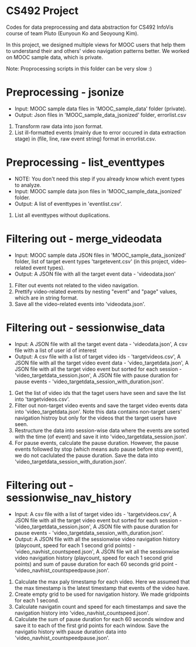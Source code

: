 # CS492 Project

Codes for data preprocessing and data abstraction for CS492 InfoVis course of team Pluto (Eunyoun Ko and Seoyoung Kim). 

In this project, we designed multiple views for MOOC users that help them to understand their and others' video navigation patterns better. We worked on MOOC sample data, which is private. 

Note: Proprocessing scripts in this folder can be very slow :) 

# Preprocessing - jsonize 
  - Input: MOOC sample data files in 'MOOC_sample_data' folder (private).
  - Output: Json files in 'MOOC_sample_data_jsonized' folder, errorlist.csv
  1.  Transform raw data into json format. 
  2.  List ill-formatted events (mainly due to error occured in data extraction stage) in (file, line, raw event string) format in errorlist.csv. 

# Preprocessing - list_eventtypes
  - NOTE: You don't need this step if you already know which event types to analyze. 
  - Input: MOOC sample data json files in 'MOOC_sample_data_jsonized' folder.
  - Output: A list of eventtypes in 'eventlist.csv'.
  1.  List all eventtypes without duplications. 


# Filtering out - merge_videodata 
  - Input: MOOC sample data JSON files in 'MOOC_sample_data_jsonized' folder, list of target event types 'targetevent.csv' (in this project, video-related event types).
  - Output: A JSON file with all the target event data - 'videodata.json'
  1. Filter out events not related to the video navigation.
  2. Prettify video-related events by nesting "event" and "page" values, which are in string format.
  3. Save all the video-related events into 'videodata.json'.

# Filtering out - sessionwise_data 
  - Input: A JSON file with all the target event data - 'videodata.json', A csv file with a list of user id of interest 
  - Output: A csv file with a list of target video ids - 'targetvideos.csv', A JSON file with all the target video event data - 'video_targetdata.json', A JSON file with all the target video event but sorted for each session - 'video_targetdata_session.json', A JSON file with pause duration for pause events - 'video_targetdata_session_with_duration.json'.
  1. Get the list of video ids that the taget users have seen and save the list into 'targetvideos.csv'. 
  2. Filter out non-target video events and save the target video events data into 'video_targetdata.json'. Note this data contains non-target users' navigation histroy but only for the videos that the target users have seen. 
  3. Restructure the data into session-wise data where the events are sorted with the time (of event) and save it into 'video_targetdata_session.json'. 
  4. For pause events, calculate the pause duration. However, the pause events followed by stop (which means auto pause before stop event), we do not caclulated the pause duration. Save the data into 'video_targetdata_session_with_duration.json'. 
  
# Filtering out - sessionwise_nav_history 
  - Input: A csv file with a list of target video ids - 'targetvideos.csv', A JSON file with all the target video event but sorted for each session - 'video_targetdata_session.json', A JSON file with pause duration for pause events - 'video_targetdata_session_with_duration.json'.
  - Output: A JSON file with all the sessionwise video navigation history (playcount, speed for each 1 second grid points) - 'video_navhist_countspeed.json', A JSON file wit all the sessionwise video navigation history (playcount, speed for each 1 second grid points) and sum of pause duration for each 60 seconds grid point - 'video_navhist_countspeedpause.json'. 
  1. Calculate the max paly timestamp for each video. Here we assumed that the max timestamp is the latest timestamp that events of the video have. 
  2. Create empty grid to be used for navigation history. We made gridpoints for each 1 second. 
  3. Calculate navigatin count and speed for each timestamps and save the navigation history into 'video_navhist_countspeed.json'. 
  4. Calculate the sum of pause duration for each 60 seconds window and save it to each of the first grid points for each window. Save the navigatio history with pause duration data into 'video_navhist_countspeedpause.json'.
